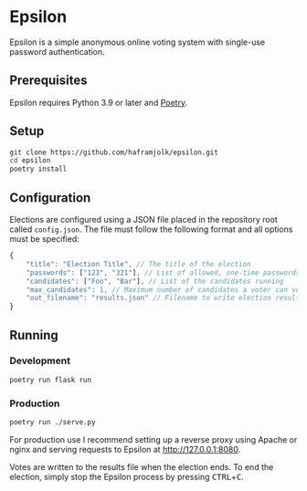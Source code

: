 # Epsilon

Epsilon is a simple anonymous online voting system with single-use password authentication.

## Prerequisites

Epsilon requires Python 3.9 or later and [Poetry](https://python-poetry.org).

## Setup

```sh
git clone https://github.com/haframjolk/epsilon.git
cd epsilon
poetry install
```

## Configuration

Elections are configured using a JSON file placed in the repository root called `config.json`. The file must follow the following format and all options must be specified:

```js
{
    "title": "Election Title", // The title of the election
    "passwords": ["123", "321"], // List of allowed, one-time passwords
    "candidates": ["Foo", "Bar"], // List of the candidates running
    "max_candidates": 1, // Maximum number of candidates a voter can vote for (-1 for no limit)
    "out_filename": "results.json" // Filename to write election results to
}
```

## Running

### Development

```sh
poetry run flask run
```

### Production

```sh
poetry run ./serve.py
```

For production use I recommend setting up a reverse proxy using Apache or nginx and serving requests to Epsilon at <http://127.0.0.1:8080>.

Votes are written to the results file when the election ends. To end the election, simply stop the Epsilon process by pressing <kbd>CTRL</kbd>+<kbd>C</kbd>.
